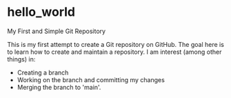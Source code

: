 # hello_world
My First and Simple Git Repository

This is my first attempt to create a Git repository on GitHub. The goal here is to learn how to create and maintain a repository. I am interest (among other things) in:
- Creating a branch
- Working on the branch and committing my changes
- Merging the branch to 'main'.
